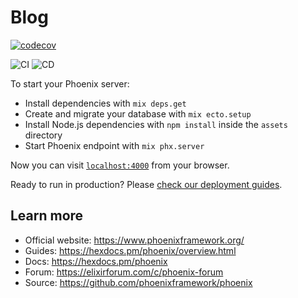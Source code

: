 # Blog

[![codecov](https://codecov.io/gh/gissandrogama/blog/branch/main/graph/badge.svg?token=k3AdkTh86w)](https://codecov.io/gh/gissandrogama/blog)

![CI](https://github.com/gissandrogama/blog/actions/workflows/ci.yml/badge.svg)
![CD](https://github.com/gissandrogama/blog/actions/workflows/cd.yml/badge.svg)

To start your Phoenix server:

  * Install dependencies with `mix deps.get`
  * Create and migrate your database with `mix ecto.setup`
  * Install Node.js dependencies with `npm install` inside the `assets` directory
  * Start Phoenix endpoint with `mix phx.server`

Now you can visit [`localhost:4000`](http://localhost:4000) from your browser.

Ready to run in production? Please [check our deployment guides](https://hexdocs.pm/phoenix/deployment.html).

## Learn more

  * Official website: https://www.phoenixframework.org/
  * Guides: https://hexdocs.pm/phoenix/overview.html
  * Docs: https://hexdocs.pm/phoenix
  * Forum: https://elixirforum.com/c/phoenix-forum
  * Source: https://github.com/phoenixframework/phoenix
